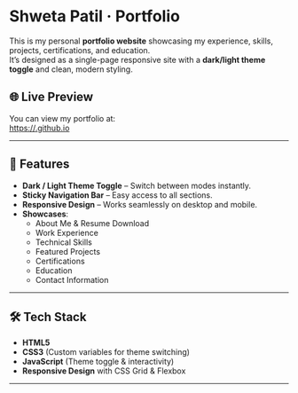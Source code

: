 # Shweta Patil · Portfolio

This is my personal **portfolio website** showcasing my experience, skills, projects, certifications, and education.  
It’s designed as a single-page responsive site with a **dark/light theme toggle** and clean, modern styling.

## 🌐 Live Preview
You can view my portfolio at:  
[https://<your-username>.github.io](https://<your-username>.github.io)

---

## 📂 Features
- **Dark / Light Theme Toggle** – Switch between modes instantly.
- **Sticky Navigation Bar** – Easy access to all sections.
- **Responsive Design** – Works seamlessly on desktop and mobile.
- **Showcases**:
  - About Me & Resume Download
  - Work Experience
  - Technical Skills
  - Featured Projects
  - Certifications
  - Education
  - Contact Information

---

## 🛠️ Tech Stack
- **HTML5**
- **CSS3** (Custom variables for theme switching)
- **JavaScript** (Theme toggle & interactivity)
- **Responsive Design** with CSS Grid & Flexbox

---
